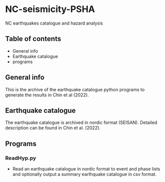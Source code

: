 # NC-seismicity-PSHA
NC earthquakes catalogue and hazard analysis
## Table of contents
* General info
* Earthquake catalogue
* programs
## General info
This is the archive of the earthquake catalogue python programs to generate the results in Chin et al (2022).
## Earthquake catalogue
The earthquake catalogue is archived in nordic format (SEISAN). Detailed description can be found in Chin et al. (2022).
## Programs
### ReadHyp.py
* Read an earthquake catalogue in nordic format to event and phase lists and optionally output a summary earthquake catalogue in csv format.
